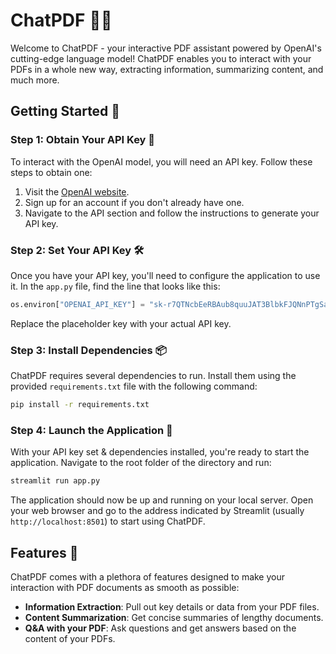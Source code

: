 # ChatPDF 📄✨

Welcome to ChatPDF - your interactive PDF assistant powered by OpenAI's cutting-edge language model! ChatPDF enables you to interact with your PDFs in a whole new way, extracting information, summarizing content, and much more.

## Getting Started 🚀

### Step 1: Obtain Your API Key 🔑

To interact with the OpenAI model, you will need an API key. Follow these steps to obtain one:

1. Visit the [OpenAI website](https://openai.com).
2. Sign up for an account if you don't already have one.
3. Navigate to the API section and follow the instructions to generate your API key.

### Step 2: Set Your API Key 🛠️

Once you have your API key, you'll need to configure the application to use it. In the `app.py` file, find the line that looks like this:

```python
os.environ["OPENAI_API_KEY"] = "sk-r7QTNcbEeRBAub8quuJAT3BlbkFJQNnPTgSaUVvGhxxxx"
```

Replace the placeholder key with your actual API key.

### Step 3: Install Dependencies 📦

ChatPDF requires several dependencies to run. Install them using the provided `requirements.txt` file with the following command:

```bash
pip install -r requirements.txt
```

### Step 4: Launch the Application 🌟

With your API key set & dependencies installed, you're ready to start the application. Navigate to the root folder of the directory and run:

```bash
streamlit run app.py
```

The application should now be up and running on your local server. Open your web browser and go to the address indicated by Streamlit (usually `http://localhost:8501`) to start using ChatPDF.

## Features 🌈

ChatPDF comes with a plethora of features designed to make your interaction with PDF documents as smooth as possible:

- **Information Extraction**: Pull out key details or data from your PDF files.
- **Content Summarization**: Get concise summaries of lengthy documents.
- **Q&A with your PDF**: Ask questions and get answers based on the content of your PDFs.
